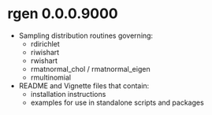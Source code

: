 # rgen 0.0.0.9000

- Sampling distribution routines governing:
    - rdirichlet
    - riwishart
    - rwishart
    - rmatnormal_chol / rmatnormal_eigen
    - rmultinomial
- README and Vignette files that contain:
    - installation instructions
    - examples for use in standalone scripts and packages
